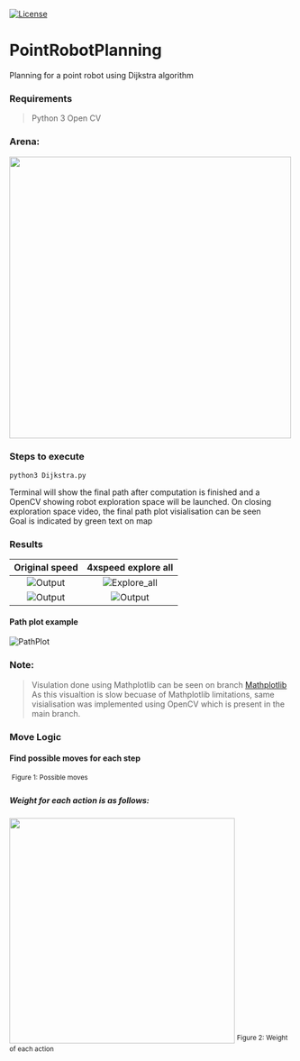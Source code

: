 [![License](https://img.shields.io/badge/License-BSD%203--Clause-blue.svg)](https://opensource.org/licenses/BSD-3-Clause)

# PointRobotPlanning
Planning for a point robot using Dijkstra algorithm

### Requirements
> Python 3
> Open CV

### Arena:
[<img src="https://user-images.githubusercontent.com/13993518/155918318-09e236c7-3c42-4aff-9fb0-e4e98eec9dd2.png" width="500" aligh="center"/>](https://user-images.githubusercontent.com/13993518/155918318-09e236c7-3c42-4aff-9fb0-e4e98eec9dd2.png)

### Steps to execute
```
python3 Dijkstra.py
```
Terminal will show the final path after computation is finished and a OpenCV showing robot exploration space will be launched.
On closing exploration space video, the final path plot visialisation can be seen<br>
Goal is indicated by green text on map


### Results

Original speed            |  4xspeed explore all  
:-------------------------:|:-------------------------:
![Output](https://user-images.githubusercontent.com/13993518/156872432-122d5210-cca9-4244-a886-e42fa8abdb55.gif)  |   ![Explore_all](https://user-images.githubusercontent.com/13993518/156871997-734635d7-056c-4f0d-b1c4-48816752d267.gif)
![Output](https://user-images.githubusercontent.com/13993518/156872747-05e95d3d-b182-44a7-8db1-dadec333d67a.png) | ![Output](https://user-images.githubusercontent.com/13993518/156872572-70ffd8b8-13cb-43b5-afb3-b2e35c9064c2.png)

  
 #### Path plot example
 ![PathPlot](https://user-images.githubusercontent.com/13993518/156872044-d384784f-81ac-4b7d-83c8-f8db6439ec1c.png)



### Note:
> Visulation done using Mathplotlib can be seen on branch [Mathplotlib](https://github.com/kavyadevd/PointRobotPlanning/tree/Mathplotlib)
> As this visualtion is slow becuase of Mathplotlib limitations, same visialisation was implemented using OpenCV which is present in the main branch.

### Move Logic

#### Find possible moves for each step
![<img src="https://user-images.githubusercontent.com/13993518/156101896-ff6c9c3d-aa50-43a5-a714-ca455f7346bc.png" width="250"/>](https://user-images.githubusercontent.com/13993518/156101896-ff6c9c3d-aa50-43a5-a714-ca455f7346bc.png)
<sup size="0.5">Figure 1: Possible moves</sup>


##### Weight for each action is as follows:
<img src="https://user-images.githubusercontent.com/13993518/156457885-275d718e-0ae2-457e-89c3-6ca22c3ab387.png" width="400"/>
<sup size="0.5">Figure 2: Weight of each action</sup>

